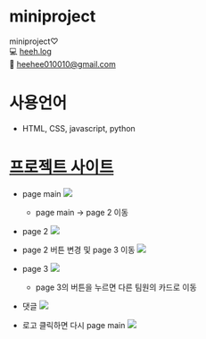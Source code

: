 # miniproject
miniproject♡ <br>
💻 [heeh.log](https://velog.io/@heeh) <br>
📧 heehee010010@gmail.com <br>

# 사용언어
- HTML, CSS, javascript, python

# [프로젝트 사이트](http://intro3.eba-p9ka6mdm.ap-northeast-2.elasticbeanstalk.com/) <br>

- page main
![](https://velog.velcdn.com/images/heeh/post/8961584e-335e-40fa-9b40-60516e4e36c2/image.png)
   - page main -> page 2 이동

- page 2
![](https://velog.velcdn.com/images/heeh/post/8153b900-825e-4552-9208-c918f3d5a731/image.png)

- page 2 버튼 변경 및 page 3 이동
![](https://velog.velcdn.com/images/heeh/post/92b566f8-d356-4eee-994e-e800f5c2b240/image.png)

- page 3
![](https://velog.velcdn.com/images/heeh/post/0803e92b-e779-45fe-be7d-d4cdd8781995/image.png)
    - page 3의 버튼을 누르면 다른 팀원의 카드로 이동

- 댓글
![](https://velog.velcdn.com/images/heeh/post/03434328-8175-44dd-85e8-4b05ea694ec4/image.png)

- 로고 클릭하면 다시 page main
![](https://velog.velcdn.com/images/heeh/post/1a603f72-3c7b-4900-bb45-8f1a9c7c174d/image.png)

